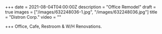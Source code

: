 +++
date = 2021-08-04T04:00:00Z
description = "Office Remodel"
draft = true
images = ["/images/632248036-1.jpg", "/images/632248036.jpg"]
title = "Distron Corp."
video = ""

+++
Office, Cafe, Restroom & W/H Renovations.